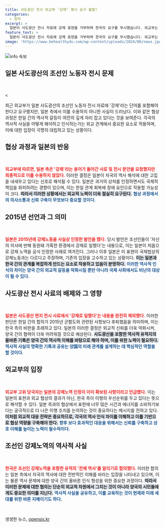 ```yaml
---
title: 사도광산 전시 외교부 ‘강제’ 명시 요구 불발!
categories:
  - 정치
excerpt: >
  일본이 사도광산 전시 자료에 강제 표현을 거부하며 한국의 요구를 무시했습니다. 외교부는 2015년 일본의 강제노역 인정 발언을 근거로 삼았으나, 일본은 오히려 후퇴한 입장을 고수해 논란을 증폭시키고 있습니다. 클릭해서 자세한 내용을 확인하세요!
feature_text: >
  일본이 사도광산 전시 자료에 강제 표현을 거부하며 한국의 요구를 무시했습니다. 외교부는 2015년 일본의 강제노역 인정 발언을 근거로 삼았으나, 일본은 오히려 후퇴한 입장을 고수해 논란을 증폭시키고 있습니다. 클릭해서 자세한 내용을 확인하세요!
image: 'https://www.behealthy4u.com/wp-content/uploads/2024/06/news.jpg'
---
```


<p><img src="https://www.behealthy4u.com/wp-content/uploads/2024/06/news.jpg" alt="info 속보" /></p>

<h2 data-ke-size="size26">일본 사도광산의 조선인 노동자 전시 문제</h2>

<p data-ke-size="size16">&nbsp;</p>

<p>&lt;<p data-ke-size="size16">최근 외교부가 일본 사도광산의 조선인 노동자 전시 자료에 '강제'라는 단어를 포함해야 한다고 요구했지만, 일본 측에서 이를 수용하지 아니한 사실이 드러났다. 이와 같은 협상 과정은 한일 간의 역사적 갈등이 여전히 깊게 자리 잡고 있다는 것을 보여준다. 각국의 역사적 사실을 어떻게 해석하고 인식하는가는 외교 관계에서 중요한 요소로 작용하며, 이에 대한 입장이 극명히 대립하고 있는 상황이다.</p></p>

<h2 data-ke-size="size26">협상 과정과 일본의 반응</h2>

<p data-ke-size="size16">&nbsp;</p>

<p data-ke-size="size16"><b><span style="color: #ee2323;">외교부에 따르면, 일본 측은 '강제'라는 용어가 들어간 사료 및 전시 문안을 요청했지만 최종적으로 이를 수용하지 않았다.</span></b> 이러한 결정은 일본이 자국의 역사 해석에 대한 고집을 내세우고 있다는 신호로 해석될 수 있다. 일본은 과거의 상처를 인정하면서도 국제적 책임을 회피하려는 경향이 있으며, 이는 한일 관계 회복에 장애 요인으로 작용할 가능성이 크다. <b><span style="background-color: #21538527;">따라서 이러한 상황에서는 외교적 노력이 더욱 절실히 요구된다.</span></b> <b><span style="color: #1a5490;">협상 과정에서의 의사소통과 신뢰 구축이 무엇보다 중요할 것이다.</span></b></p>

<h2 data-ke-size="size26">2015년 선언과 그 의미</h2>

<p data-ke-size="size16">&nbsp;</p>

<p data-ke-size="size16"><b><span style="color: #ee2323;">일본은 2015년에 강제노동을 사실상 인정한 발언을 했다.</span></b> 당시 발언은 조선인들이 '자신의 의사에 반해 동원돼 가혹한 환경에서 강제로 일했다'는 내용으로, 이는 일본이 처음으로 강제 노역을 공식 인정한 사례로 여겨진다. 그러나 이후 일본은 이 표현이 국제법상의 강제노동과는 다르다고 주장하며, 기존의 입장을 고수하고 있는 상황이다. <b><span style="background-color: #21538527;">이는 일본과 한국 간의 관계를 복잡하게 만드는 요소로 작용하고 있음이 분명하다.</span></b> <b><span style="color: #1a5490;">이러한 역사적 인식의 차이는 양국 간의 외교적 갈등을 악화시킬 뿐만 아니라 국제 사회에서도 비난의 대상이 될 수 있다.</span></b></p>

<h2 data-ke-size="size26">사도광산 전시 사료의 배제와 그 영향</h2>

<p data-ke-size="size16">&nbsp;</p>

<p data-ke-size="size16"><b><span style="color: #ee2323;">일본은 사도광산 현지 전시 사료에서 '강제로 일했다'는 내용을 완전히 제외했다.</span></b> 이러한 판단은 한일 간의 합의가 2015년 군함도와 관련된 사항보다 후퇴했음을 의미하며, 이는 한국 측의 비판을 초래하고 있다. 일본의 이러한 결정은 외교적 신뢰를 더욱 악화시켜, 양국 간의 협력이 더욱 어려워질 것으로 예상된다. <b><span style="background-color: #21538527;">사도광산을 포함한 역사적 유적지의 올바른 기록은 양국 간의 역사적 이해를 바탕으로 해야 하며, 이를 위한 노력이 필요하다.</span></b> <b><span style="color: #1a5490;">역사적 사실의 명확한 기록과 공유는 양国의 미래 관계를 설계하는 데 핵심적인 역할을 할 것이다.</span></b></p>

<h2 data-ke-size="size26">외교부의 입장</h2>

<p data-ke-size="size16">&nbsp;</p>

<p data-ke-size="size16"><b><span style="color: #ee2323;">외교부 고위 당국자는 일본의 강제노역 인정이 이미 확보된 사항이라고 언급했다.</span></b> 이는 일본의 표현과 외교 협상의 결과가 아닌, 한국 측이 이행의 우선순위를 두고 있다는 뜻으로 해석할 수 있다. 일본 측과의 협상에서 표현에 너무 많은 시간과 에너지를 소비하기보다는 궁극적으로 더 나은 이행 조치를 논의하는 것이 중요하다는 메시지를 전하고 있다. <b><span style="background-color: #21538527;">이처럼 외교적 대응 전략은 중요하므로, 각국의 역사 인식 차이를 이해하고 이를 기반으로 협상 역량을 구축해야 한다.</span></b> <b><span style="color: #1a5490;">향후 보다 효과적인 대응을 위해서는 신뢰를 구축하고 상호 이해를 높이는 노력이 필수적이다.</span></b></p>

<h2 data-ke-size="size26">조선인 강제노역의 역사적 사실</h2>

<p data-ke-size="size16">&nbsp;</p>

<p data-ke-size="size16"><b><span style="color: #ee2323;">한국은 조선인 강제노역을 포함한 유적의 '전체 역사'를 알리기로 합의했다.</span></b> 이러한 합의는 일본 측에서 자국의 역사에 대한 전반적인 이해를 바라는 입장을 나타내고 있으며, 이는 물론 역사 문제에 대한 양국 간의 올바른 인식 형성을 위한 중요한 과정이다. <b><span style="background-color: #21538527;">따라서 이러한 문제에 대한 협의는 단순히 외교적 차원에서 그치는 것이 아니라 양국의 시민들에게도 중요한 의미를 지닌다.</span></b> <b><span style="color: #1a5490;">역사적 사실을 공유하고, 이를 교육하는 것이 현재와 미래 세대를 위한 바른 지혜이기도 하다.</span></b></p>

<p data-ke-size="size16">&nbsp;</p>
생생한 뉴스, <a href="https://opensis.kr" rel="dofollow">opensis.kr</a>


